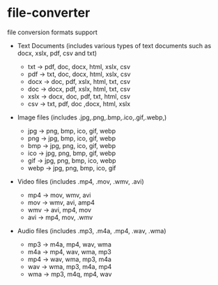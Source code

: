 # file-converter

file conversion formats support

- Text Documents (includes various types of text documents such as docx, xslx, pdf, csv and txt)

  - txt -> pdf, doc, docx, html, xslx, csv
  - pdf -> txt, doc, docx, html, xslx, csv
  - docx -> doc, pdf, xslx, html, txt, csv
  - doc -> docx, pdf, xslx, html, txt, csv
  - xslx -> docx, doc, pdf, txt, html, csv
  - csv -> txt, pdf, doc ,docx, html, xslx

- Image files (includes .jpg,.png,.bmp,.ico,.gif,.webp,)

  - jpg -> png, bmp, ico, gif, webp
  - png -> jpg, bmp, ico, gif, webp
  - bmp -> jpg, png, ico, gif, webp
  - ico -> jpg, png, bmp, gif, webp
  - gif -> jpg, png, bmp, ico, webp
  - webp -> jpg, png, bmp, ico, gif

- Video files (includes .mp4, .mov, .wmv, .avi)

  - mp4 -> mov, wmv, avi
  - mov -> wmv, avi, amp4
  - wmv -> avi, mp4, mov
  - avi -> mp4, mov, .wmv

- Audio files (includes .mp3, .m4a, .mp4, .wav, .wma)

  - mp3 -> m4a, mp4, wav, wma
  - m4a -> mp4, wav, wma, mp3
  - mp4 -> wav, wma, mp3, m4a
  - wav -> wma, mp3, m4a, mp4
  - wma -> mp3, m4q, mp4, wav
